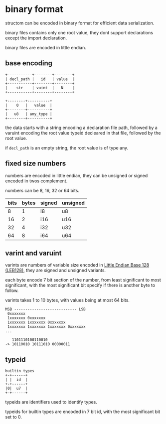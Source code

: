 # binary format
structom can be encoded in binary format for efficient data serialization.

binary files contains only one root value, they dont support declarations except the import declaration.

binary files are encoded in little endian.

## base encoding
```
+-----------+--------+--------+
| decl_path |   id   | value  |
+-----------+--------+--------+
|    str    | vuint  |   N    |
+-----------+--------+--------+

+--------+----------+
|    0   |   value  |
+--------+----------+
|   u8   | any_type |
+--------+----------+
```
the data starts with a string encoding a declaration file path, followed by a varuint encoding the root value typeid decleared in that file, followed by the root value.

if `decl_path` is an empty string, the root value is of type any.

## fixed size numbers
numbers are encoded in little endian, they can be unsigned or signed encoded in twos complement.

numbers can be 8, 16, 32 or 64 bits.

bits | bytes | signed | unsigned
---- | ----- | ------ | --------
8    | 1     | i8     | u8
16   | 2     | i16    | u16
32   | 4     | i32    | u32
64   | 8     | i64    | u64

## varint and varuint
varints are numbers of variable size encoded in [Little Endian Base 128 (LEB128)](https://en.wikipedia.org/wiki/LEB128), they are signed and unsigned variants. 

each byte encode 7 bit section of the number, from least significant to most significant, with the most significant bit specify if there is another byte to follow.

varints takes 1 to 10 bytes, with values being at most 64 bits.

```
MSB ---------------------------- LSB
 0xxxxxxx
 1xxxxxxx 0xxxxxxx
 1xxxxxxx 1xxxxxxx 0xxxxxxx
 1xxxxxxx 1xxxxxxx 1xxxxxxx 0xxxxxxx
...

   1101110100110010
-> 10110010 10111010 00000011
```

## typeid
```
builtin types
+-+------+
| |  id  |
+-+------+
|0|  u7  |
+-+------+
```
typeids are identifiers used to identify types.

typeids for builtin types are encoded in 7 bit id, with the most significant bit set to 0.